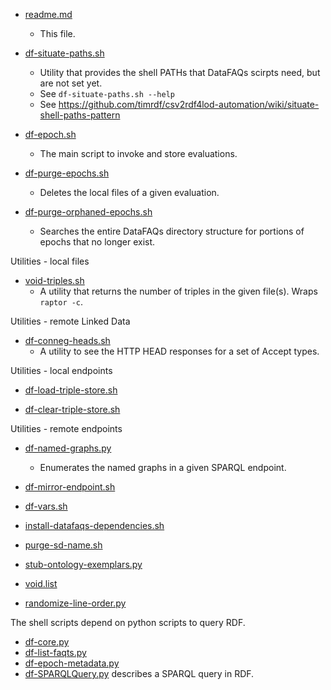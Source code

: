 * [readme.md](https://github.com/timrdf/DataFAQs/blob/master/bin/readme.md)
    * This file.

* [df-situate-paths.sh](https://github.com/timrdf/DataFAQs/blob/master/bin/df-situate-paths.sh)
    * Utility that provides the shell PATHs that DataFAQs scirpts need, but are not set yet.
    * See `df-situate-paths.sh --help`
    * See https://github.com/timrdf/csv2rdf4lod-automation/wiki/situate-shell-paths-pattern

* [df-epoch.sh](https://github.com/timrdf/DataFAQs/blob/master/bin/df-epoch.sh)
    * The main script to invoke and store evaluations.

* [df-purge-epochs.sh](https://github.com/timrdf/DataFAQs/blob/master/bin/df-purge-epochs.sh)
    * Deletes the local files of a given evaluation.

* [df-purge-orphaned-epochs.sh](https://github.com/timrdf/DataFAQs/blob/master/bin/df-purge-orphaned-epochs.sh)
    * Searches the entire DataFAQs directory structure for portions of epochs that no longer exist.

Utilities - local files

* [void-triples.sh](https://github.com/timrdf/DataFAQs/blob/master/bin/void-triples.sh)
    * A utility that returns the number of triples in the given file(s). Wraps `raptor -c`.

Utilities - remote Linked Data
 
* [df-conneg-heads.sh](https://github.com/timrdf/DataFAQs/blob/master/bin/df-conneg-heads.sh)
   * A utility to see the HTTP HEAD responses for a set of Accept types.

Utilities - local endpoints

* [df-load-triple-store.sh](https://github.com/timrdf/DataFAQs/blob/master/bin/df-load-triple-store.sh)

* [df-clear-triple-store.sh](https://github.com/timrdf/DataFAQs/blob/master/bin/df-clear-triple-store.sh)

Utilities - remote endpoints

* [df-named-graphs.py](https://github.com/timrdf/DataFAQs/blob/master/bin/df-named-graphs.py)
    * Enumerates the named graphs in a given SPARQL endpoint.

* [df-mirror-endpoint.sh](https://github.com/timrdf/DataFAQs/blob/master/bin/df-mirror-endpoint.sh)




* [df-vars.sh](https://github.com/timrdf/DataFAQs/blob/master/bin/df-vars.sh)

* [install-datafaqs-dependencies.sh](https://github.com/timrdf/DataFAQs/blob/master/bin/install-datafaqs-dependencies.sh)

* [purge-sd-name.sh](https://github.com/timrdf/DataFAQs/blob/master/bin/purge-sd-name.sh)

* [stub-ontology-exemplars.py](https://github.com/timrdf/DataFAQs/blob/master/bin/stub-ontology-exemplars.py)


* [void.list](https://github.com/timrdf/DataFAQs/blob/master/bin/void.list)

* [randomize-line-order.py](https://github.com/timrdf/DataFAQs/blob/master/bin/randomize-line-order.py)

The shell scripts depend on python scripts to query RDF.

* [df-core.py](https://github.com/timrdf/DataFAQs/blob/master/bin/df-core.py)
* [df-list-faqts.py](https://github.com/timrdf/DataFAQs/blob/master/bin/df-list-faqts.py)
* [df-epoch-metadata.py](https://github.com/timrdf/DataFAQs/blob/master/bin/df-epoch-metadata.py)
* [df-SPARQLQuery.py](https://github.com/timrdf/DataFAQs/blob/master/bin/df-SPARQLQuery.py) describes a SPARQL query in RDF.

